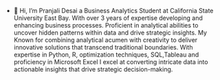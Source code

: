 - 👋 Hi, I’m Pranjali Desai a Business Analytics Student at California State University East Bay. With over 3 years of expertise developing and enhancing business processes. Proficient in
analytical abilities to uncover hidden patterns within data and drive strategic insights. My Known for combining analytical acumen with creativity to deliver innovative solutions that transcend traditional boundaries.
With expertise in Python, R, optimization techniques, SQL,Tableau and proficiency in Microsoft Excel I excel at converting intricate data into actionable insights that drive strategic decision-making.

<!---
Pranjalidesai22/Pranjalidesai22 is a ✨ special ✨ repository because its `README.md` (this file) appears on your GitHub profile.
You can click the Preview link to take a look at your changes.
--->
